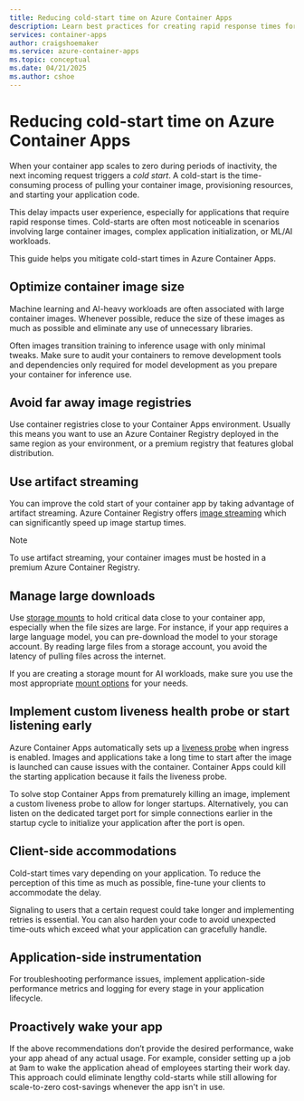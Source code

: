 ```yaml
---
title: Reducing cold-start time on Azure Container Apps
description: Learn best practices for creating rapid response times for container apps that have scaled to zero.
services: container-apps
author: craigshoemaker
ms.service: azure-container-apps
ms.topic: conceptual
ms.date: 04/21/2025
ms.author: cshoe
---
```


# Reducing cold-start time on Azure Container Apps

When your container app scales to zero during periods of inactivity, the next incoming request triggers a *cold start*. A cold-start is the time-consuming process of pulling your container image, provisioning resources, and starting your application code.

This delay impacts user experience, especially for applications that require rapid response times. Cold-starts are often most noticeable in scenarios involving large container images, complex application initialization, or ML/AI workloads.

This guide helps you mitigate cold-start times in Azure Container Apps.

## Optimize container image size

Machine learning and AI-heavy workloads are often associated with large container images. Whenever possible, reduce the size of these images as much as possible and eliminate any use of unnecessary libraries.

Often images transition training to inference usage with only minimal tweaks. Make sure to audit your containers to remove development tools and dependencies only required for model development as you prepare your container for inference use.

## Avoid far away image registries

Use container registries close to your Container Apps environment. Usually this means you want to use an Azure Container Registry deployed in the same region as your environment, or a premium registry that features global distribution.

## Use artifact streaming

You can improve the cold start of your container app by taking advantage of artifact streaming. Azure Container Registry offers [image streaming](/azure/container-registry/container-registry-artifact-streaming) which can significantly speed up image startup times.

> [!NOTE]
> To use artifact streaming, your container images must be hosted in a premium Azure Container Registry.

## Manage large downloads

Use [storage mounts](storage-mounts.md) to hold critical data close to your container app, especially when the file sizes are large. For instance, if your app requires a large language model, you can pre-download the model to your storage account. By reading large files from a storage account, you avoid the latency of pulling files across the internet.

If you are creating a storage mount for AI workloads, make sure you use the most appropriate [mount options](/troubleshoot/azure/azure-kubernetes/storage/mountoptions-settings-azure-files) for your needs.

## Implement custom liveness health probe or start listening early

Azure Container Apps automatically sets up a [liveness probe](health-probes.md) when ingress is enabled. Images and applications take a long time to start after the image is launched can cause issues with the container. Container Apps could kill the starting application because it fails the liveness probe.

To solve stop Container Apps from prematurely killing an image, implement a custom liveness probe to allow for longer startups. Alternatively, you can listen on the dedicated target port for simple connections earlier in the startup cycle to initialize your application after the port is open.

## Client-side accommodations

Cold-start times vary depending on your application. To reduce the perception of this time as much as possible, fine-tune your clients to accommodate the delay.

Signaling to users that a certain request could take longer and implementing retries is essential. You can also harden your code to avoid unexpected time-outs which exceed what your application can gracefully handle.

## Application-side instrumentation

For troubleshooting performance issues, implement application-side performance metrics and logging for every stage in your application lifecycle.

## Proactively wake your app

If the above recommendations don’t provide the desired performance, wake your app ahead of any actual usage. For example, consider setting up a job at 9am to wake the application ahead of employees starting their work day. This approach could eliminate lengthy cold-starts while still allowing for scale-to-zero cost-savings whenever the app isn't in use.
 

